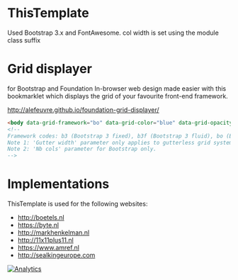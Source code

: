 ThisTemplate
============

Used Bootstrap 3.x and FontAwesome. 
col width is set using the module class suffix

Grid displayer
============
for Bootstrap and Foundation
In-browser web design made easier with this bookmarklet which displays the grid of your favourite front-end framework.

http://alefeuvre.github.io/foundation-grid-displayer/

```HTML
<body data-grid-framework="bo" data-grid-color="blue" data-grid-opacity="0.5" data-grid-zindex="10" data-grid-gutterwidth="30px" data-grid-nbcols="16">
<!--
Framework codes: b3 (Bootstrap 3 fixed), b3f (Bootstrap 3 fluid), bo (Bootstrap 2 fixed), bf (Bootstrap 2 fluid), f4 (Foundation 4 & 5), f3 (Foundation 3), f2 (Foundation 2).
Note 1: 'Gutter width' parameter only applies to gutterless grid systems (Bootstrap 3, Foundation 4 & 5).
Note 2: 'Nb cols' parameter for Bootstrap only.
-->
```


Implementations
============
ThisTemplate is used for the following websites:

- http://boetels.nl
- https://byte.nl
- http://markhenkelman.nl
- http://11x11plus11.nl
- https://www.amref.nl
- http://sealkingeurope.com

[![Analytics](https://ga-beacon.appspot.com/UA-2000642-17/ThisTemplate/readme)](https://github.com/igrigorik/ga-beacon)
